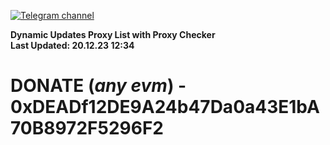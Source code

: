 [![Telegram channel](https://img.shields.io/endpoint?url=https://runkit.io/damiankrawczyk/telegram-badge/branches/master?url=https://t.me/n4z4v0d)](https://t.me/n4z4v0d) 

**Dynamic Updates Proxy List with Proxy Checker**  
**Last Updated: 20.12.23 12:34**

# DONATE (_any evm_) - 0xDEADf12DE9A24b47Da0a43E1bA70B8972F5296F2
